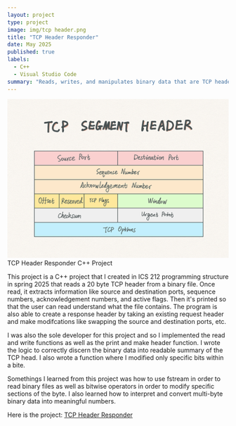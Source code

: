 ```yaml
---
layout: project
type: project
image: img/tcp header.png 
title: "TCP Header Responder"
date: May 2025
published: true
labels:
  - C++
  - Visual Studio Code
summary: "Reads, writes, and manipulates binary data that are TCP headers."
---
```


<img class="img-fluid" src="/img/tcp header.png">
TCP Header Responder C++ Project

This project is a C++ project that I created in ICS 212 programming structure in spring 2025 that reads a 20 byte TCP header from a binary file. Once read, it extracts information like source and destination ports, sequence numbers, acknowledgement numbers, and active flags. Then it's printed so that the user can read understand what the file contains. The program is also able to create a response header by taking an existing request header and make modifcations like swapping the source and destination ports, etc.

I was also the sole developer for this project and so I implemented the read and write functions as well as the print and make header function. I wrote the logic to correctly discern the binary data into readable summary of the TCP head. I also wrote a function where I modified only specific bits within a bite. 

Somethings I learned from this project was how to use fstream in order to read binary files as well as bitwise operators in order to modify specific sections of the byte. I also learned how to interpret and convert multi-byte binary data into meaningful numbers.

Here is the project: <a href="https://github.com/KateHamada/TCP-Header-Responder.git">TCP Header Responder</a>
